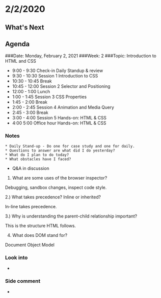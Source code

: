 # 2/2/2020
## What's Next
###
## Agenda	
###Date:	Monday, February 2, 2021
###Week:	 2 
###Topic:	 Introduction to HTML and CSS 

- 9:00	-	9:30	Check-in	Daily Standup & review
- 9:30	-	10:30	Session 1	Introduction to CSS
- 10:30	-	10:45	Break	 
- 10:45	-	12:00	Session 2	Selector and Positioning
- 12:00	-	1:00	Lunch	 
- 1:00	-	1:45	Session 3	CSS Properties
- 1:45	-	2:00	Break	 
- 2:00	-	2:45	Session 4	Animation and Media Query
- 2:45	-	3:00	Break	 
- 3:00	-	4:00	Session 5	Hands-on: HTML & CSS
- 4:00	 	5:00	Office hour	Hands-on: HTML & CSS

### Notes

	* Daily Stand-up - Do one for case study and one for daily.
	* Questions to answer are what did I do yesterday?
	* What do I plan to do today?
	* What obstacles have I faced?

- Q&A in discussion 

 1. What are some uses of the browser inspector?

Debugging, sandbox changes, inspect code style.

2.) What takes precedence? Inline or inherited?

In-line takes precedence.

3.) Why is understanding the parent-child relationship important?

This is the structure HTML follows.

4. What does DOM stand for?

Document Object Model


### Look into

-  
 
### Side comment
- 
